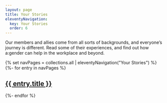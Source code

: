 ```yaml
---
layout: page
title: Your Stories
eleventyNavigation:
  key: Your Stories
  order: 6
---
```

Our members and allies come from all sorts of backgrounds, and everyone’s journey is different. Read some of their experiences, and find out how a:gender can help in the workplace and beyond.

{% set navPages = collections.all | eleventyNavigation("Your Stories") %}
{%- for entry in navPages %}
  <h2>
    <a href="{{ entry.url }}">{{ entry.title }}</a>
  </h2>
{%- endfor %}